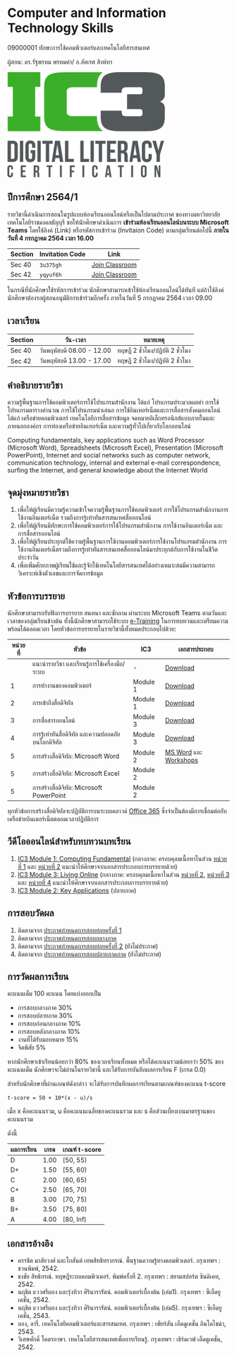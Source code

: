 # Computer and Information Technology Skills 
09000001 ทักษะการใช้คอมพิวเตอร์และเทคโนโลยีสารสนเทศ

ผู้สอน: ดร.รัฐพรหม พรหมคำ/ อ.อัคเรศ สิงห์ทา

![banner](./images/banner.png)

## ปีการศึกษา 2564/1
รายวิชานี้ดำเนินการสอนในรูปแบบห้องเรียนออนไลน์หรือเป็นไปตามประกาศ
ของทางมหาวิทยาลัยเทคโนโลยีราชมงคลธัญบุรี ขอให้นักศึกษาดำเนินการ
**เข้าร่วมห้องเรียนออนไลน์บนระบบ Microsoft Teams** โดยใช้ลิงค์ (Link) หรือรหัสการเข้าร่วม (Invitaion Code) ตามกลุ่มเรียนต่อไปนี้
**ภายในวันที่ 4 กรกฎาคม 2564 เวลา 16.00**

| Section | Invitation Code |Link | 
|---------|------|-----------------|
| Sec 40 | `3u375gh` | [Join Classroom](https://teams.microsoft.com/l/team/19%3afAjzkKnL6llItZQa_JYN7UmZJyaGevbyLNFq1S1Sh841%40thread.tacv2/conversations?groupId=96d66d72-915d-4153-ac49-a88a2825c342&tenantId=0ace20bb-9275-4172-b6f2-52b66dba0f4d)| 
| Sec 42 | `yqyuf6h` | [Join Classroom](https://teams.microsoft.com/l/team/19%3a44VRyddrp4VgbhmXdKNhGqLFev7evzGkHnMOWZ-iJ3s1%40thread.tacv2/conversations?groupId=fbd30072-cd45-4ca0-8893-fa3d75550491&tenantId=0ace20bb-9275-4172-b6f2-52b66dba0f4d)| 

ในกรณีที่นักศึกษาใช้รหัสการเข้าร่วม นักศึกษาสามารถเข้าใช้ห้องเรียนออนไลน์ได้ทันที แต่ถ้าใช้ลิงค์นักศึกษาต้องรอผู้สอนอนุมัติการเข้าร่วมอีกครั้ง 
ภายในวันที่ 5 กรกฎาคม 2564 เวลา 09.00

## เวลาเรียน

| Section | วัน-เวลา | หมายเหตุ | 
|---------|--------|---|
|Sec 40 | วันพฤหัสบดี 08.00 - 12.00 | ทฤษฎี 2 ชั่วโมง/ปฏิบัติ 2 ชั่วโมง|
|Sec 42 | วันพฤหัสบดี 13.00 - 17.00 | ทฤษฎี 2 ชั่วโมง/ปฏิบัติ 2 ชั่วโมง|


## คำอธิบายรายวิชา
ความรู้พื้นฐานการใช้คอมพิวเตอร์การใช้โปรแกรมสำนักงาน ได้แก่ โปรแกรมประมวลผลคำ การใช้โปรแกรมตารางคำนวณ การใช้โปรแกรมนำเสนอ การใช้อินเทอร์เน็ตและการสื่อสารสังคมออนไลน์ ได้แก่ เครือข่ายคอมพิวเตอร์ เทคโนโลยีการสื่อสารข้อมูล จดหมายอิเล็กทรอนิกส์แบบภายในและภายนอกองค์กร การท่องเครือข่ายอินเทอร์เน็ต และความรู้ทั่วไปเกี่ยวกับโลกออนไลน์

Computing fundamentals, key applications such as Word Processor (Microsoft Word), Spreadsheets (Microsoft Excel), Presentation (Microsoft PowerPoint), Internet and social networks such as computer network, communication technology, internal and external e-mail correspondence, surfing the Internet, and general knowledge about the Internet World


## จุดมุ่งหมายรายวิชา
1. เพื่อให้ผู้เรียนมีความรู้ความเข้าใจความรู้พื้นฐานการใช้คอมพิวเตอร์ การใช้โปรแกรมสำนักงานการใช้งานอินเตอร์เน็ต รวมถึงการรู้เท่าทันสารสนเทศสื่อออนไลน์
2. เพื่อให้ผู้เรียนมีทักษะการใช้คอมพิวเตอร์การใช้โปรแกรมสำนักงาน การใช้งานอินเตอร์เน็ต และการสื่อสารออนไลน์
3. เพื่อให้ผู้เรียนประยุกต์ใช้ความรู้พื้นฐานการใช้งานคอมพิวเตอร์การใช้งานโปรแกรมสำนักงาน การใช้งานอินเตอร์เน็ตรวมถึงการรู้เท่าทันสารสนเทศสื่อออนไลน์มาประยุกต์กับการใช้งานในชีวิตประจำวัน
4. เพื่อเพิ่มศักยภาพผู้เรียนใช้และรู้จักใช้เทคโนโลยีสารสนเทศได้อย่างเหมาะสมมีความสามารถวิเคราะห์เชิงตัวเลขและการจัดการข้อมูล

## หัวข้อการบรรยาย

นักศึกษาสามารถรับฟังการบรรยาย สนทนา และซักถาม
ผ่านระบบ Microsoft Teams ตามวันและเวลาของกลุ่มเรียนข้างต้น 
ทั้งนี้นักศึกษาสามารถใช้ระบบ [e-Training](https://ic3.rmutt.ac.th)
ในการทบทวนและเตรียมความพร้อมได้ตลอดเวลา
โดยหัวข้อการบรรยายในรายวิชานี้ทั้งหมดประกอบไปด้วย:

| หน่วยที่ | หัวข้อ | IC3  | เอกสารประกอบ |
| ----- |-----|------|-------------|
|  | แนะนำรายวิชา และเรียนรู้การใช้เครื่องมือ/ระบบ | - | [Download](./materials/intro.pdf) |
| 1 | การทำงานของคอมพิวเตอร์  | Module 1 | [Download](./materials/unit_1.pdf)  |
| 2 | การเข้าถึงสื่อดิจิทัล | Module 1 | [Download](./materials/unit_2.pdf) |
| 3 | การสื่อสารออนไลน์ | Module 3 | [Download](./materials/unit_3.pdf) |
| 4 |การรู้เท่าทันสื่อดิจิทัล และความปลอดภัยบนโลกดิจิทัล | Module 3 | [Download](./materials/unit_4.pdf) |
| 5 |การสร้างสื่อดิจิทัล: Microsoft Word | Module 2 | [MS Word](./materials/word_365.pdf) และ [Workshops](./materials/word_365_lab.pdf) |
| 5 |การสร้างสื่อดิจิทัล: Microsoft Excel | Module 2 |  |
| 5 |การสร้างสื่อดิจิทัล: Microsoft PowerPoint | Module 2 |  |

ทุกหัวข้อการสร้างสื่อดิจิทัลจะปฏิบัติการบนระบบคลาวด์ [Office 365](https://www.office.com) ซึ่งจำเป็นต้องมีการเชื่อมต่อกับเครือข่ายอินเตอร์เน็ตตลอดเวลาปฏิบัติการ

## วีดีโอออนไลน์สำหรับทบทวนบทเรียน

1. [IC3 Module 1: Computing Fundamental](https://www.youtube.com/playlist?list=PL6s54_j3o0zHpUyLru6N8VFgy3Xj4lsul) (กลางภาค: ครอบคุลมเนื้อหาในส่วน [หน่วยที่ 1](./materials/unit_1.pdf) และ [หน่วยที่ 2](./materials/unit_2.pdf) แนะนำให้ศึกษาจากเอกสารประกอบการบรรยายด้วย)
2. [IC3 Module 3: Living Online](https://www.youtube.com/playlist?list=PL6s54_j3o0zE7t6zCMUNEpclvcUsRNFdI) (กลางภาค: ครอบคุลมเนื้อหาในส่วน [หน่วยที่ 2](./materials/unit_2.pdf), [หน่วยที่ 3](./materials/unit_3.pdf) และ [หน่วยที่ 4](./materials/unit_4.pdf) แนะนำให้ศึกษาจากเอกสารประกอบการบรรยายด้วย)
3. [IC3 Module 2: Key Applications]() (ปลายภาค)

## การสอบวัดผล

1. ติดตามจาก [ประกาศกำหนดการสอบย่อยครั้งที่ 1](./exam_mid/)
2. ติดตามจาก [ประกาศกำหนดการสอบกลางภาค](./exam_mid/)
3. ติดตามจาก [ประกาศกำหนดการสอบย่อยครั้งที่ 2](./) (ยังไม่ประกาศ)
4. ติดตามจาก [ประกาศกำหนดการสอบปลายภาคภาค](./) (ยังไม่ประกาศ)

## การวัดผลการเรียน
คะแนนเต็ม 100 คะแนน โดยแบ่งออกเป็น
- การสอบกลางภาค 30%
- การสอบปลายภาค 30%
- การสอบก่อนกลางภาค 10%
- การสอบหลังกลางภาค 10%
- งานที่ได้รับมอบหมาย 15%
- จิตพิสัย 5%

หากนักศึกษาเข้าเรียนน้อยกว่า 80% ของเวลาเรียนทั้งหมด
หรือได้คะแนนรวมน้อยกว่า 50% ของคะแนนเต็ม นักศึกษาจะไม่ผ่านในรายวิชานี้ และได้รับการบันทึกผลการเรียน F (เกรด 0.0) 

สำหรับนักศึกษาที่ผ่านเกณฑ์ดังกล่าว จะได้รับการบันทึกผลการเรียนตามเกณฑ์ของคะแนน t-score 

```
t-score = 50 + 10*(x - u)/s
```
เมื่อ x คือคะแนนรวม, u คือคะแนนเฉลี่ยของคะแนนรวม และ s คือส่วนเบี่ยงเบนมาตรฐานของคะแนนรวม

ดังนี้

| ผลการเรียน | เกรด | เกณฑ์ t-score |
|---------|------|--------------|
| D | 1.00 | [50, 55) | 
| D+ | 1.50 | [55, 60) | 
| C | 2.00 | [60, 65) |
| C+ | 2.50 | [65, 70) |
| B | 3.00 | [70, 75) |
| B+ | 3.50 | [75, 80) |
| A | 4.00 | [80, Inf) |




## เอกสารอ้างอิง
- ครรชิต มาลัยวงศ์ และโกสันต์ เทพสิทธิทรากรณ์.  พื้นฐานความรู้ทางคอมพิวเตอร์.  กรุงเทพฯ : ชวนพิมพ์,  2542.
- ธงชัย สิทธิกรณ์.  ทฤษฎีระบบคอมพิวเตอร์.  พิมพ์ครั้งที่ 2. กรุงเทพฯ : สยามสปอร์ต ซินดิเคท, 2542.
- นฤชิต แววศรีผอง และรุ่งทิวา ศิรินารารัตน์.  คอมพิวเตอร์เบื้องต้น (เล่ม1). กรุงเทพฯ : ซีเอ็ดยูเคชั่น,  2542.
- นฤชิต แววศรีผอง และรุ่งทิวา ศิรินารารัตน์.  คอมพิวเตอร์เบื้องต้น (เล่ม5). กรุงเทพฯ : ซีเอ็ดยูเคชั่น,  2543.
- ลอง, ลารี่. เทคโนโลยีคอมพิวเตอร์และสารสนเทศ. กรุงเทพฯ : เพียร์สัน เอ็ดดูเคชั่น อินโดไชน่า, 2543.
- วิเศษศักดิ์ โคตรอาษา. เทคโนโลยีสารสนเทศเพื่อการเรียนรู้.  กรุงเทพฯ :  เธิร์ดเวฟ เอ็ดดูเคชั่น, 2542.